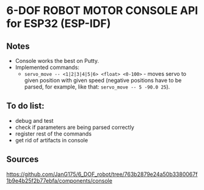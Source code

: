 # 6-DOF ROBOT MOTOR CONSOLE API for ESP32 (ESP-IDF) 

## Notes
* Console works the best on Putty.
* Implemented commands:
    * `servo_move -- <1|2|3|4|5|6> <float> <0-100>` - moves servo to given position with given speed (negative positions have to be parsed, for example, like that: `servo_move -- 5 -90.0 25`).

## To do list:
* debug and test
* check if parameters are being parsed correctly
* register rest of the commands
* get rid of artifacts in console

## Sources
https://github.com/JanG175/6_DOF_robot/tree/763b2879e24a50b3380067f1b9e4b25f2b77ebfa/components/console
